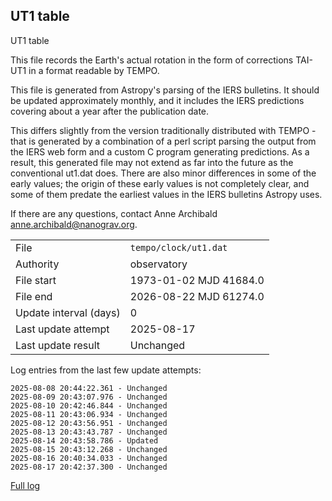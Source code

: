 
## UT1 table

UT1 table

This file records the Earth's actual rotation in the form of
corrections TAI-UT1 in a format readable by TEMPO.

This file is generated from Astropy's parsing of the IERS
bulletins. It should be updated approximately monthly, and it
includes the IERS predictions covering about a year after the
publication date.

This differs slightly from the version traditionally distributed
with TEMPO - that is generated by a combination of a perl script
parsing the output from the IERS web form and a custom C program
generating predictions. As a result, this generated file may not
extend as far into the future as the conventional ut1.dat does.
There are also minor differences in some of the early values; the
origin of these early values is not completely clear, and some of
them predate the earliest values in the IERS bulletins Astropy uses.

If there are any questions, contact Anne Archibald
<anne.archibald@nanograv.org>.

|     |     |
|:--- |:--- |
| File | `tempo/clock/ut1.dat` |
| Authority | observatory |
| File start | 1973-01-02 MJD 41684.0 |
| File end | 2026-08-22 MJD 61274.0 |
| Update interval (days) | 0 |
| Last update attempt | 2025-08-17 |
| Last update result | Unchanged |

Log entries from the last few update attempts:
```
2025-08-08 20:44:22.361 - Unchanged
2025-08-09 20:43:07.976 - Unchanged
2025-08-10 20:42:46.844 - Unchanged
2025-08-11 20:43:06.934 - Unchanged
2025-08-12 20:43:56.951 - Unchanged
2025-08-13 20:43:43.787 - Unchanged
2025-08-14 20:43:58.786 - Updated
2025-08-15 20:43:12.268 - Unchanged
2025-08-16 20:40:34.033 - Unchanged
2025-08-17 20:42:37.300 - Unchanged
```
[Full log](https://raw.githubusercontent.com/ipta/pulsar-clock-corrections/main/log/tempo/clock/ut1.dat.log)
